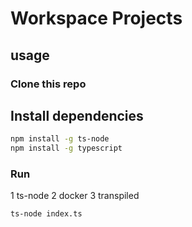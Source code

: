 # Workspace Projects

## usage

### Clone this repo

## Install dependencies
```bash
npm install -g ts-node
npm install -g typescript
```

### Run

1 ts-node
2 docker
3 transpiled


```bash
ts-node index.ts
```

